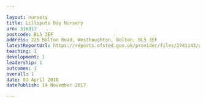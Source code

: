 ```yaml
---

layout: nursery
title: Lilliputs Day Nursery
urn: 316017
postcode: BL5 3EF
address: 226 Bolton Road, Westhoughton, Bolton, BL5 3EF
latestReportUrl: https://reports.ofsted.gov.uk/provider/files/2741143/urn/316017.pdf
teaching: 1
development: 1
leadership: 1
outcomes: 1
overall: 1
date: 01 April 2018 
datePublish: 14 November 2017

---
```

